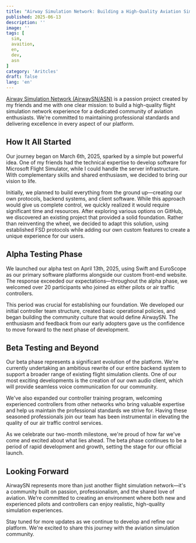 ```yaml
---
title: "Airway Simulation Network: Building a High-Quality Aviation Simulation Community"
published: 2025-06-13
description: ''
image: ''
tags: [
  sim,
  avaition,
  en,
  dev,
  asn
]
category: 'Aritcles'
draft: false 
lang: 'en'
---
```


[Airway Simulation Network (AirwaySN/ASN)](https://airwaysn.org) is a passion project created by my friends and me with one clear mission: to build a high-quality flight simulation network experience for a dedicated community of aviation enthusiasts. We're committed to maintaining professional standards and delivering excellence in every aspect of our platform.

## How It All Started

Our journey began on March 6th, 2025, sparked by a simple but powerful idea. One of my friends had the technical expertise to develop software for Microsoft Flight Simulator, while I could handle the server infrastructure. With complementary skills and shared enthusiasm, we decided to bring our vision to life.

Initially, we planned to build everything from the ground up—creating our own protocols, backend systems, and client software. While this approach would give us complete control, we quickly realized it would require significant time and resources. After exploring various options on GitHub, we discovered an existing project that provided a solid foundation. Rather than reinventing the wheel, we decided to adapt this solution, using established FSD protocols while adding our own custom features to create a unique experience for our users.

## Alpha Testing Phase

We launched our alpha test on April 13th, 2025, using Swift and EuroScope as our primary software platforms alongside our custom front-end website. The response exceeded our expectations—throughout the alpha phase, we welcomed over 20 participants who joined as either pilots or air traffic controllers.

This period was crucial for establishing our foundation. We developed our initial controller team structure, created basic operational policies, and began building the community culture that would define AirwaySN. The enthusiasm and feedback from our early adopters gave us the confidence to move forward to the next phase of development.

## Beta Testing and Beyond

Our beta phase represents a significant evolution of the platform. We're currently undertaking an ambitious rewrite of our entire backend system to support a broader range of existing flight simulation clients. One of our most exciting developments is the creation of our own audio client, which will provide seamless voice communication for our community.

We've also expanded our controller training program, welcoming experienced controllers from other networks who bring valuable expertise and help us maintain the professional standards we strive for. Having these seasoned professionals join our team has been instrumental in elevating the quality of our air traffic control services.

As we celebrate our two-month milestone, we're proud of how far we've come and excited about what lies ahead. The beta phase continues to be a period of rapid development and growth, setting the stage for our official launch.

## Looking Forward

AirwaySN represents more than just another flight simulation network—it's a community built on passion, professionalism, and the shared love of aviation. We're committed to creating an environment where both new and experienced pilots and controllers can enjoy realistic, high-quality simulation experiences.

Stay tuned for more updates as we continue to develop and refine our platform. We're excited to share this journey with the aviation simulation community.
